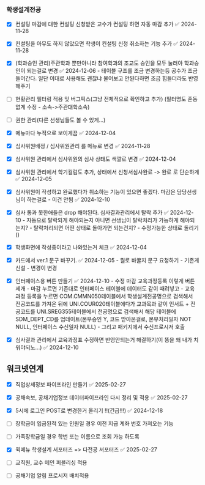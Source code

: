 ### 학생설계전공

- [x] 컨설팅 마감에 대한 컨설팅 신청받은 교수가 컨설팅 하면 자동 마감 추가 ✅ 2024-11-28
- [x] 컨설팅을 아무도 하지 않았으면 학생이 컨설팅 신청 취소하는 기능 추가 ✅ 2024-11-28
- [x] (학과승인 관리)주관학과 뿐만아니라 참여학과의 조교도 승인을 모두 눌러야 학과승인이 되는걸로 변경 ✅ 2024-12-06
      - 테이블 구조를 조금 변경하는등 공수가 조금 들어간다. 일단 이대로 사용해도 괜찮냐 물어보고 안된다하면 조금 힘들더라도 반영해주기
- [ ] 현황관리 필터링 적용 및 버그픽스(그냥 전체적으로 확인하고 추가)
  (필터명도 혼동없게 수정 - 소속->주관대학소속)
- [ ] 권한 관리(다른 선생님들도 볼 수 있게...)
- [x] 메뉴마다 누적으로 보이게끔 ✅ 2024-12-04
- [x] 심사위원배정 / 심사위원관리 를 메뉴로 변경 ✅ 2024-11-28
- [x] 심사위원 관리에서 심사위원의 심사 상태도 색깔로 변경 ✅ 2024-12-04
- [x] 심사위원 관리에서 학기컬럼도 추가, 상태에서 신청서심사완료 -> 완료 로 단순하게 ✅ 2024-12-05
- [x] 심사위원이 작성하고 완료했다가 취소하는 기능이 있으면 좋겠다. 마감은 담당선생님이 하는걸로 - 이건 안됨 ✅ 2024-12-10
- [x] 심사 통과 못한애들은 drop 해야된다. 심사결과관리에서 탈락 추가 ✅ 2024-12-10
      - 자동으로 탈락되게 해야되는지 아니면 선생님이 탈락처리가 가능하게 해야되는지?
      - 탈락처리되면 어떤 상태로 돌아가면 되는건지?
      - 수정가능한 상태로 돌리기()
- [x] 학생화면에 작성중이라고 나와있는거 체크 ✅ 2024-12-04
- [x] 카드에서 ver.1 문구 바꾸기. ✅ 2024-12-05
      - 뭘로 바꿀지 문구 요청하기
      - 기존게 신설
      - 변경이 변경
- [x] 인터페이스용 버튼 만들기 ✅ 2024-12-10
      - 수정 마감 교육과정등록 이렇게 버튼 세개
      - 마감 누르면 기존대로 인터페이스 테이블에 데이터도 같이 때려넣고
      - 교육과정 등록을 누르면 COM.CMMN050테이블에서 학생설계전공명으로 검색해서 전공코드를 가져온 뒤에 UNI.COUR020테이블에다가 교과목과 같이 인서트 + 전공코드를 UNI.SREG355테이블에서 전공명으로 검색해서 해당 테이블에 SDM_DEPT_CD를 업데이트(본부승인 Y, 코드 받아온걸로, 본부처리일자 NOT NULL, 인터페이스 수신일자 NULL)
      - 그리고 패키지에서 수신프로시저 호출
- [x] 심사결과 관리에서 교육과정표 수정하면 반영안되는거 해결하기(이 똥을 왜 내가 치워야되노...) ✅ 2024-12-10
      

## 워크넷연계

- [x] 직업상세정보 파이프라인 만들기 ✅ 2025-02-27
- [x] 공채속보, 공채기업정보 데이터파이프라인 다시 정리 및 적용 ✅ 2025-02-27
- [x] 5시에 로그인 POST로 변경한거 올리기 !!(긴급!!!) ✅ 2024-12-18



- [ ] 장학금이 입금된적 있는 인원일 경우 이전 지급 계좌 번호 가져오는 기능
- [ ] 가족장학금일 경우 학번 또는 이름으로 조회 가능 하도록
- [x] 퀵메뉴 학생설계 서포터즈 => 다전공 서포터즈 ✅ 2025-02-27
- [ ] 교직원, 교수 메인 퍼블리싱 적용
- [ ] 공채기업 알림 프로시저 배치적용